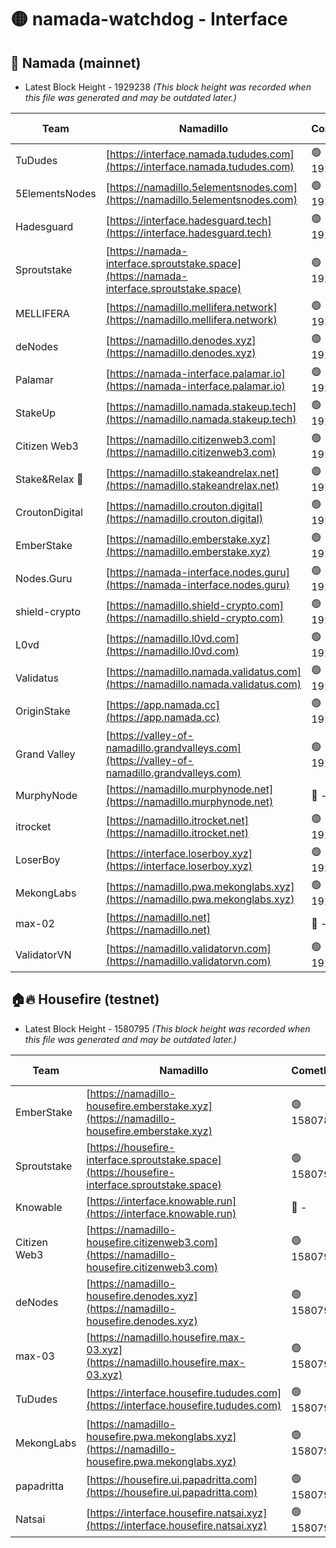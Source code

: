 # 🟡 namada-watchdog - Interface

## 🚀 Namada (mainnet)
- Latest Block Height - 1929238 *(This block height was recorded when this file was generated and may be outdated later.)*

| Team | Namadillo | CometBFT | Indexer | MASP Indexer |
|-|-|-|-|-|
| TuDudes | [https://interface.namada.tududes.com](https://interface.namada.tududes.com) | 🟢 1929215 | 🟢 1929215 | 🟢 1929215 |
| 5ElementsNodes | [https://namadillo.5elementsnodes.com](https://namadillo.5elementsnodes.com) | 🟢 1929215 | 🟢 1929215 | 🟢 1929215 |
| Hadesguard | [https://interface.hadesguard.tech](https://interface.hadesguard.tech) | 🟢 1929216 | 🟢 1929216 | 🟢 1929216 |
| Sproutstake | [https://namada-interface.sproutstake.space](https://namada-interface.sproutstake.space) | 🟢 1929217 | 🟢 1929217 | 🟢 1929217 |
| MELLIFERA | [https://namadillo.mellifera.network](https://namadillo.mellifera.network) | 🟢 1929218 | 🟢 1929218 | 🟢 1929218 |
| deNodes | [https://namadillo.denodes.xyz](https://namadillo.denodes.xyz) | 🟢 1929219 | 🟢 1929219 | 🟢 1929219 |
| Palamar | [https://namada-interface.palamar.io](https://namada-interface.palamar.io) | 🟢 1929220 | 🟢 1929220 | 🟢 1929220 |
| StakeUp | [https://namadillo.namada.stakeup.tech](https://namadillo.namada.stakeup.tech) | 🟢 1929221 | 🟢 1929221 | 🟢 1929221 |
| Citizen Web3 | [https://namadillo.citizenweb3.com](https://namadillo.citizenweb3.com) | 🟢 1929222 | 🟢 1929221 | 🟢 1929221 |
| Stake&Relax 🦥 | [https://namadillo.stakeandrelax.net](https://namadillo.stakeandrelax.net) | 🟢 1929222 | 🟢 1929222 | 🟢 1929222 |
| CroutonDigital | [https://namadillo.crouton.digital](https://namadillo.crouton.digital) | 🟢 1929223 | 🔴 - | 🟢 1929224 |
| EmberStake | [https://namadillo.emberstake.xyz](https://namadillo.emberstake.xyz) | 🟢 1929225 | 🟢 1929225 | 🟢 1929225 |
| Nodes.Guru | [https://namada-interface.nodes.guru](https://namada-interface.nodes.guru) | 🟢 1929225 | 🟢 1929225 | 🟢 1929225 |
| shield-crypto | [https://namadillo.shield-crypto.com](https://namadillo.shield-crypto.com) | 🟢 1929226 | 🟢 1929226 | 🟢 1929226 |
| L0vd | [https://namadillo.l0vd.com](https://namadillo.l0vd.com) | 🟢 1929227 | 🔴 1889999 | 🟢 1929227 |
| Validatus | [https://namadillo.namada.validatus.com](https://namadillo.namada.validatus.com) | 🟢 1929228 | 🟢 1929227 | 🔴 1650677 |
| OriginStake | [https://app.namada.cc](https://app.namada.cc) | 🟢 1929229 | 🟢 1929229 | 🟢 1929228 |
| Grand Valley | [https://valley-of-namadillo.grandvalleys.com](https://valley-of-namadillo.grandvalleys.com) | 🟢 1929229 | 🟢 1929229 | 🟢 1929229 |
| MurphyNode | [https://namadillo.murphynode.net](https://namadillo.murphynode.net) | 🔴 - | 🔴 - | 🔴 - |
| itrocket | [https://namadillo.itrocket.net](https://namadillo.itrocket.net) | 🟢 1929235 | 🟢 1929235 | 🟢 1929235 |
| LoserBoy | [https://interface.loserboy.xyz](https://interface.loserboy.xyz) | 🟢 1929235 | 🟢 1929235 | 🟢 1929235 |
| MekongLabs | [https://namadillo.pwa.mekonglabs.xyz](https://namadillo.pwa.mekonglabs.xyz) | 🟢 1929236 | 🟢 1929236 | 🟢 1929236 |
| max-02 | [https://namadillo.net](https://namadillo.net) | 🔴 - | 🔴 - | 🔴 - |
| ValidatorVN | [https://namadillo.validatorvn.com](https://namadillo.validatorvn.com) | 🟢 1929238 | 🟢 1929238 | 🟢 1929238 |

## 🏠🔥 Housefire (testnet)
- Latest Block Height - 1580795 *(This block height was recorded when this file was generated and may be outdated later.)*

| Team | Namadillo | CometBFT | Indexer | MASP Indexer |
|-|-|-|-|-|
| EmberStake | [https://namadillo-housefire.emberstake.xyz](https://namadillo-housefire.emberstake.xyz) | 🟢 1580789 | 🟢 1580789 | 🟢 1580789 |
| Sproutstake | [https://housefire-interface.sproutstake.space](https://housefire-interface.sproutstake.space) | 🟢 1580790 | 🟢 1580790 | 🟢 1580790 |
| Knowable | [https://interface.knowable.run](https://interface.knowable.run) | 🔴 - | 🔴 - | 🔴 - |
| Citizen Web3 | [https://namadillo-housefire.citizenweb3.com](https://namadillo-housefire.citizenweb3.com) | 🟢 1580792 | 🟢 1580792 | 🔴 191478 |
| deNodes | [https://namadillo-housefire.denodes.xyz](https://namadillo-housefire.denodes.xyz) | 🟢 1580793 | 🔴 1578183 | 🟢 1580793 |
| max-03 | [https://namadillo.housefire.max-03.xyz](https://namadillo.housefire.max-03.xyz) | 🟢 1580793 | 🟢 1580793 | 🟢 1580793 |
| TuDudes | [https://interface.housefire.tududes.com](https://interface.housefire.tududes.com) | 🟢 1580794 | 🟢 1580794 | 🟢 1580794 |
| MekongLabs | [https://namadillo-housefire.pwa.mekonglabs.xyz](https://namadillo-housefire.pwa.mekonglabs.xyz) | 🟢 1580794 | 🟢 1580794 | 🟢 1580794 |
| papadritta | [https://housefire.ui.papadritta.com](https://housefire.ui.papadritta.com) | 🟢 1580795 | 🟢 1580795 | 🟢 1580794 |
| Natsai | [https://interface.housefire.natsai.xyz](https://interface.housefire.natsai.xyz) | 🟢 1580795 | 🟢 1580795 | 🟢 1580795 |

